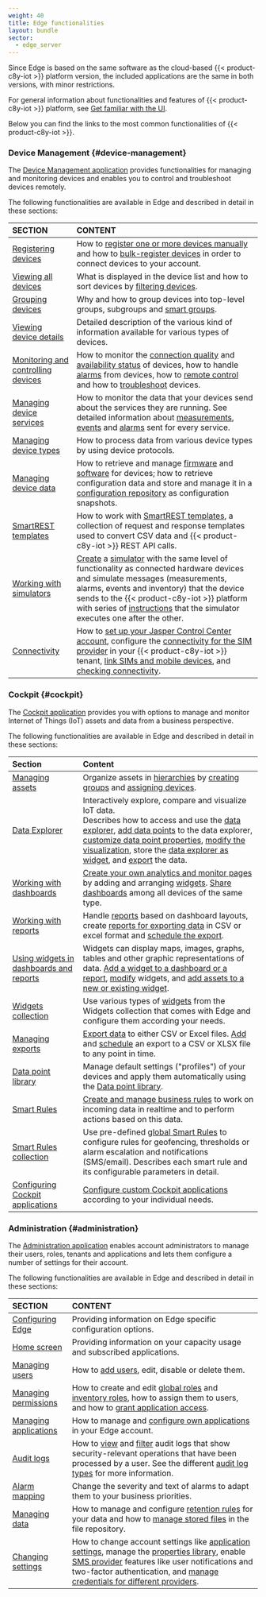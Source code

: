 ```yaml
---
weight: 40
title: Edge functionalities
layout: bundle
sector:
  - edge_server
---
```


Since Edge is based on the same software as the cloud-based {{< product-c8y-iot >}} platform version, the included applications are the same in both versions, with minor restrictions.

For general information about functionalities and features of {{< product-c8y-iot >}} platform, see [Get familiar with the UI](/get-familiar-with-the-ui/ui-introduction/).

Below you can find the links to the most common functionalities of {{< product-c8y-iot >}}.

### Device Management {#device-management}

The [Device Management application](/device-management-application/home-dashboard/) provides functionalities for managing and monitoring devices and enables you to control and troubleshoot devices remotely.

The following functionalities are available in Edge and described in detail in these sections:

|SECTION|CONTENT|
|:---|:---|
|[Registering devices](/device-management-application/registering-devices/)|How to [register one or more devices manually](/device-management-application/registering-devices/#single-device-registration) and how to [bulk-register devices](/device-management-application/registering-devices/#bulk-device-registration) in order to connect devices to your account.
|[Viewing all devices](/device-management-application/viewing-all-devices/)|What is displayed in the device list and how to sort devices by [filtering devices](/device-management-application/viewing-all-devices/#to-filter-devices).
|[Grouping devices](/device-management-application/grouping-devices/)|Why and how to group devices into top-level groups, subgroups and [smart groups](/device-management-application/grouping-devices/#using-smart-groups).
|[Viewing device details](/device-management-application/viewing-device-details/)|Detailed description of the various kind of  information available for various types of  devices.
|[Monitoring and controlling devices](/device-management-application/monitoring-and-controlling-devices/)|How to monitor the [connection quality](/device-management-application/monitoring-and-controlling-devices/#connection-monitoring) and [availability status](/device-management-application/monitoring-and-controlling-devices/#availability) of devices, how to handle [alarms](/device-management-application/monitoring-and-controlling-devices/#working-with-alarms) from devices, how to [remote control](/device-management-application/monitoring-and-controlling-devices/#working-with-operations) and how to [troubleshoot](/device-management-application/monitoring-and-controlling-devices/#troubleshooting-devices) devices.
|[Managing device services](/device-management-application/monitoring-device-services/)|How to monitor the data that your devices send about the services they are running. See detailed information about [measurements](/device-management-application/monitoring-device-services/#measurements), [events](/device-management-application/monitoring-device-services/#events) and [alarms](/device-management-application/monitoring-device-services/#alarms) sent for every service.
|[Managing device types](/device-management-application/managing-device-types/)|How to process data from various device types by using device protocols.
|[Managing device data](/device-management-application/managing-device-data/)|How to retrieve and manage [firmware](/device-management-application/managing-device-data/#managing-firmware) and [software](/device-management-application/managing-device-data/#managing-software) for devices; how to retrieve configuration data and store and manage it in a [configuration repository](/device-management-application/managing-device-data/#managing-configurations) as configuration snapshots.
|[SmartREST templates](/device-management-application/smartrest-templates/)|How to work with [SmartREST  templates](/device-management-application/smartrest-templates/), a collection of request and response templates used to convert CSV data and {{< product-c8y-iot >}} REST API calls.
|[Working with simulators](/device-management-application/working-with-simulators/)|[Create](/device-management-application/working-with-simulators/#to-create-a-simulator) a [simulator](/device-management-application/working-with-simulators/#about-simulators) with the same level of functionality as connected hardware devices and simulate messages (measurements, alarms, events and inventory) that the device sends to the {{< product-c8y-iot >}} platform with series of [instructions](/device-management-application/working-with-simulators/#instructions) that the simulator executes one after the other.
|[Connectivity](/device-management-application/connectivity/)|How to [set up your Jasper Control Center account](/device-management-application/connectivity/#setting-up-your-jasper-control-center-account), configure the [connectivity for the SIM provider](/device-management-application/connectivity/#configuring-the-connectivity-for-the-sim-provider) in your {{< product-c8y-iot >}} tenant, [link SIMs and mobile devices](/device-management-application/connectivity/#linking-sims-and-mobile-devices), and [checking connectivity](/device-management-application/connectivity/#checking-connectivity).

### Cockpit {#cockpit}

The [Cockpit application](/cockpit/cockpit-introduction/) provides you with options to manage and monitor  Internet of Things (IoT) assets and data from a business perspective.

The following functionalities are available in Edge and described in detail in these sections:

|Section|Content|
|:---|:---|
|[Managing assets](/cockpit/managing-assets/)|Organize assets in [hierarchies](/cockpit/managing-assets/#asset-hierarchy) by [creating groups](/cockpit/managing-assets/#to-add-a-group) and [assigning devices](/cockpit/managing-assets/#to-assign-devices-to-a-group).
|[Data Explorer](/cockpit/data-explorer/)|Interactively explore, compare and visualize IoT data. <br> Describes how to access and use the [data explorer](/cockpit/data-explorer/), [add data points](/cockpit/data-explorer/#to-add-a-data-point) to the data explorer, [customize data point properties](/cockpit/data-explorer/#to-customize-data-point-properties), [modify the visualization](/cockpit/data-explorer/#changing-visualization), store the [data explorer as widget](/cockpit/data-explorer/#creating-widgets), and [export](/cockpit/data-explorer/#to-export-measurement-data) the data.
|[Working with dashboards](/cockpit/working-with-dashboards/)|[Create your own analytics and monitor pages](/cockpit/working-with-dashboards/#to-create-a-dashboard) by adding and arranging [widgets](/cockpit/using-widgets/). [Share dashboards](/cockpit/working-with-dashboards/#dashboard-template) among all devices of the same type.
|[Working with reports](/cockpit/working-with-reports/)|Handle [reports](/cockpit/working-with-reports/) based on dashboard layouts, create [reports for exporting data](/cockpit/working-with-reports/#to-create-a-report) in CSV or excel format and [schedule the export](/cockpit/managing-exports/#to-schedule-an-export).
|[Using widgets in dashboards and reports](/cockpit/using-widgets/)|Widgets can display maps, images, graphs, tables and other graphic representations of data. [Add a widget to a dashboard or a report](/cockpit/using-widgets/#to-add-a-widget-to-a-dashboard-or-a-report), [modify](/cockpit/using-widgets/#modifying-widgets) widgets, and [add assets to a new or existing widget](/cockpit/using-widgets/#to-add-an-asset-to-a-new-or-existing-widget).
|[Widgets collection](/cockpit/widgets-collection/)|Use various types of [widgets](/cockpit/using-widgets/) from the Widgets collection that comes with Edge and configure them according your needs.
|[Managing exports](/cockpit/managing-exports/)|[Export data](/cockpit/managing-exports/#to-export-data) to either CSV or Excel files. [Add](/cockpit/managing-exports/#to-add-an-export) and [schedule](/cockpit/managing-exports/#to-schedule-an-export) an export to a CSV or XLSX file to any point in time.
|[Data point library](/cockpit/data-point-library/)|Manage default settings ("profiles") of your devices and apply them automatically using the [Data point library](/cockpit/data-point-library/).
|[Smart Rules](/cockpit/smart-rules/)|[Create and manage business rules](/cockpit/smart-rules/#to-create-a-smart-rule) to work on incoming data in realtime and to perform actions based on this data.
|[Smart Rules collection](/cockpit/smart-rules-collection/)|Use pre-defined [global Smart Rules](/cockpit/smart-rules-collection/) to configure rules for geofencing, thresholds or alarm escalation and notifications (SMS/email). Describes each smart rule and its configurable parameters in detail.
|[Configuring Cockpit applications](/cockpit/cockpit-configuration/)|[Configure custom Cockpit applications](/cockpit/cockpit-configuration/#to-configure-a-custom-cockpit-application) according to your individual needs.

### Administration {#administration}

The [Administration application](/standard-tenant/standard-tenant-introduction/) enables account administrators to manage their users, roles, tenants and applications and lets them configure a number of settings for their account.

The following functionalities are available in Edge and described in detail in these sections:

|SECTION|CONTENT|
|:---|:---|
|[Configuring Edge](/edge/edge-configuration/)|Providing information on Edge specific configuration options.
|[Home screen](/standard-tenant/home-screen/)|Providing information on your capacity usage and subscribed applications.
|[Managing users](/standard-tenant/managing-users/)|How to [add users](/standard-tenant/managing-users/#to-add-a-user), edit, disable or delete them.
|[Managing permissions](/standard-tenant/managing-permissions/)|How to create and edit [global roles](/standard-tenant/managing-permissions/#global-roles) and [inventory roles](/standard-tenant/managing-permissions/#inventory-roles), how to assign them to users, and how to [grant application access](/standard-tenant/managing-permissions/#application-access).
|[Managing applications](/standard-tenant/ecosystem/)|How to manage and [configure own applications](/standard-tenant/ecosystem/#managing-applications) in your Edge account.
|[Audit logs](/standard-tenant/audit-logs/)|How to [view](/standard-tenant/audit-logs/#to-view-audit-logs) and [filter](/standard-tenant/audit-logs/#to-filter-logs) audit logs that show security-relevant operations that have been processed by a user. See the different [audit log types](/standard-tenant/audit-logs/#audit-log-types) for more information.
|[Alarm mapping](/standard-tenant/alarm-mapping/)|Change the severity and text of alarms to adapt them to your business priorities.
|[Managing data](/standard-tenant/managing-data/)|How to manage and configure [retention rules](/standard-tenant/managing-data/#retention-rules) for your data and how to [manage stored files](/standard-tenant/managing-data/#file-repository) in the file repository.
|[Changing settings](/standard-tenant/changing-settings/)|How to change account settings like [application settings](/standard-tenant/changing-settings/#application), manage the [properties library](/standard-tenant/changing-settings/#properties-library), enable [SMS provider](/standard-tenant/changing-settings/#sms-provider) features like user notifications and two-factor authentication, and [manage credentials for different providers](/standard-tenant/changing-settings/#connectivity).
